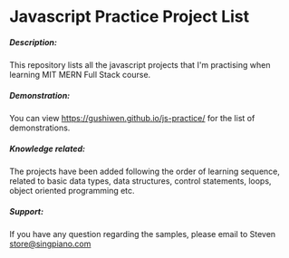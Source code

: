 # Javascript Practice Project List

##### Description:
This repository lists all the javascript projects that I'm practising when learning MIT MERN Full Stack course.

##### Demonstration:
You can view https://gushiwen.github.io/js-practice/ for the list of demonstrations.

##### Knowledge related:
The projects have been added following the order of learning sequence, 
related to basic data types, data structures, control statements, loops, object oriented programming etc.

##### Support:
If you have any question regarding the samples, please email to Steven store@singpiano.com
